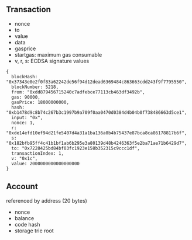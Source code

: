 ## Transaction

* nonce
* to
* value
* data
* gasprice
* startgas: maximum gas consumable
* v, r, s: ECDSA signature values

```
{
  blockHash: "0x37343e0e2f0f83a62242de56f94d12dead6369484c863663cdd243f9f7795550",
  blockNumber: 5218,
  from: "0xdd879456715240c7adfebce77113cb463df3492b",
  gas: 90000,
  gasPrice: 18000000000,
  hash: "0xb1478d9c8b74c267b3c1997b9a709f0aa0470d0384d4b04b0f738486663d5ce1",
  input: "0x",
  nonce: 1,
  r: "0xde14efd10ef94d21fe5407d4a31a1ba136a0b4b75437e87bca8ca86178817b6f",
  s: "0x182bfb95ff4c41b1bf1ab6b295e3a80139d48b4246363f5e2ba71ae71b6429d7",
  to: "0x7228425bd84bf03fc1923e158b352315c9ccc1df",
  transactionIndex: 1,
  v: "0x1c",
  value: 2000000000000000000
}
```

## Account

referenced by address (20 bytes)

* nonce
* balance
* code hash
* storage trie root
